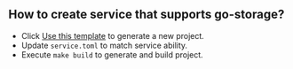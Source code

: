 ## How to create service that supports go-storage?

- Click [Use this template](https://github.com/beyondstorage/go-service-example/generate) to generate a new project.
- Update `service.toml` to match service ability.
- Execute `make build` to generate and build project.
